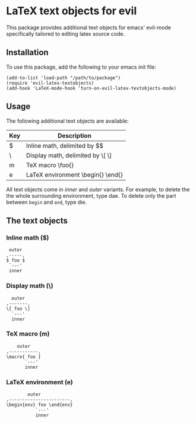 LaTeX text objects for evil
===========================

This package provides additional text objects for emacs' evil-mode
specifically tailored to editing latex source code.

Installation
------------

To use this package, add the following to your emacs init file:

```
(add-to-list 'load-path "/path/to/package")
(require 'evil-latex-textobjects)
(add-hook 'LaTeX-mode-hook 'turn-on-evil-latex-textobjects-mode)
```

Usage
-----

The following additional text objects are available:

| Key | Description                         |
| --- | ----------------------------------- |
| $   | Inline math, delimited by $$        |
| \\  | Display math, delimited by \\[ \\]  |
| m   | TeX macro \\foo{}                   |
| e   | LaTeX environment \\begin{} \\end{} |

All text objects come in *inner* and *outer* variants. For example, to
delete the the whole surrounding environment, type <key>dae</key>. To
delete only the part between `begin` and `end`, type <key>die</key>.

The text objects
----------------

### Inline math ($) ###

```
 outer
,-----,
$ foo $
 `---'
 inner
```

### Display math (\\) ###

```
  outer
,-------,
\[ foo \]
  `---'
  inner
```

### TeX macro (m) ###

```
    outer
,-----------,
\macro{ foo }
       `---'
       inner 
```

### LaTeX environment (e) ###

```
        outer
,-----------------------,
\begin{env} foo \end{env}
           `---'
           inner
```
